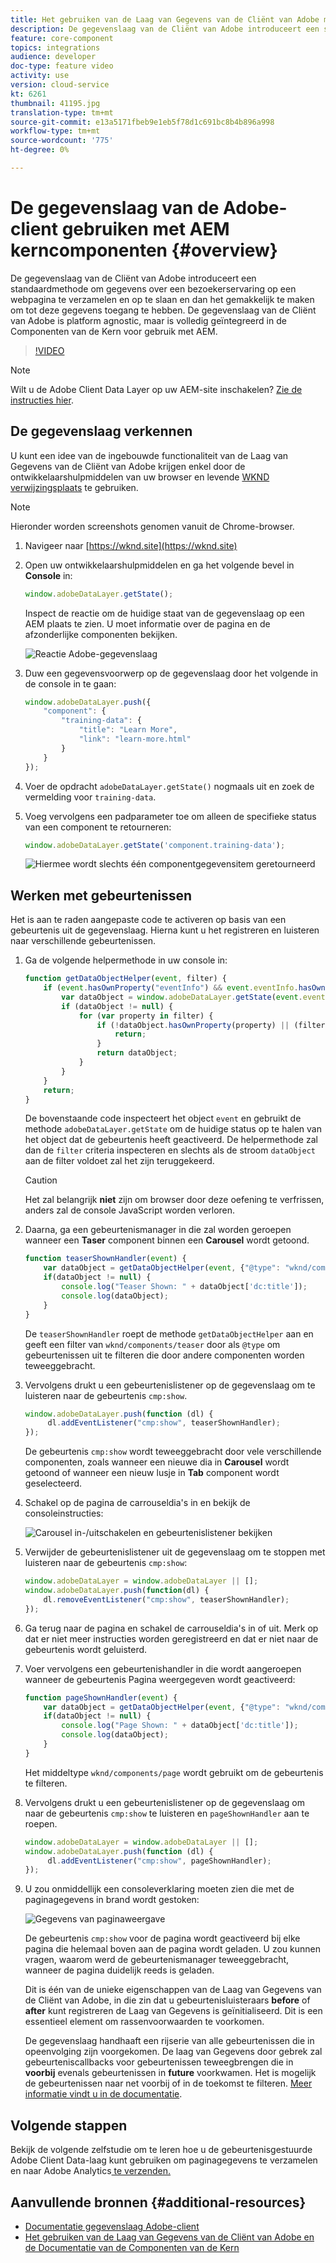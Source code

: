 ```yaml
---
title: Het gebruiken van de Laag van Gegevens van de Cliënt van Adobe met AEM Componenten van de Kern
description: De gegevenslaag van de Cliënt van Adobe introduceert een standaardmethode om gegevens over een bezoekerservaring op een webpagina te verzamelen en op te slaan en dan het gemakkelijk te maken om tot deze gegevens toegang te hebben. De gegevenslaag van de Cliënt van Adobe is platform agnostic, maar is volledig geïntegreerd in de Componenten van de Kern voor gebruik met AEM.
feature: core-component
topics: integrations
audience: developer
doc-type: feature video
activity: use
version: cloud-service
kt: 6261
thumbnail: 41195.jpg
translation-type: tm+mt
source-git-commit: e13a5171fbeb9e1eb5f78d1c691bc8b4b896a998
workflow-type: tm+mt
source-wordcount: '775'
ht-degree: 0%

---
```



# De gegevenslaag van de Adobe-client gebruiken met AEM kerncomponenten {#overview}

De gegevenslaag van de Cliënt van Adobe introduceert een standaardmethode om gegevens over een bezoekerservaring op een webpagina te verzamelen en op te slaan en dan het gemakkelijk te maken om tot deze gegevens toegang te hebben. De gegevenslaag van de Cliënt van Adobe is platform agnostic, maar is volledig geïntegreerd in de Componenten van de Kern voor gebruik met AEM.

>[!VIDEO](https://video.tv.adobe.com/v/41195?quality=12&learn=on)

>[!NOTE]
>
> Wilt u de Adobe Client Data Layer op uw AEM-site inschakelen? [Zie de instructies hier](https://docs.adobe.com/content/help/en/experience-manager-core-components/using/developing/data-layer/overview.html#installation-activation).

## De gegevenslaag verkennen

U kunt een idee van de ingebouwde functionaliteit van de Laag van Gegevens van de Cliënt van Adobe krijgen enkel door de ontwikkelaarshulpmiddelen van uw browser en levende [WKND verwijzingsplaats](https://wknd.site/) te gebruiken.

>[!NOTE]
>
> Hieronder worden screenshots genomen vanuit de Chrome-browser.

1. Navigeer naar [https://wknd.site](https://wknd.site)
1. Open uw ontwikkelaarshulpmiddelen en ga het volgende bevel in **Console** in:

   ```js
   window.adobeDataLayer.getState();
   ```

   Inspect de reactie om de huidige staat van de gegevenslaag op een AEM plaats te zien. U moet informatie over de pagina en de afzonderlijke componenten bekijken.

   ![Reactie Adobe-gegevenslaag](assets/data-layer-state-response.png)

1. Duw een gegevensvoorwerp op de gegevenslaag door het volgende in de console in te gaan:

   ```js
   window.adobeDataLayer.push({
       "component": {
           "training-data": {
               "title": "Learn More",
               "link": "learn-more.html"
           }
       }
   });
   ```

1. Voer de opdracht `adobeDataLayer.getState()` nogmaals uit en zoek de vermelding voor `training-data`.
1. Voeg vervolgens een padparameter toe om alleen de specifieke status van een component te retourneren:

   ```js
   window.adobeDataLayer.getState('component.training-data');
   ```

   ![Hiermee wordt slechts één componentgegevensitem geretourneerd](assets/return-just-single-component.png)

## Werken met gebeurtenissen

Het is aan te raden aangepaste code te activeren op basis van een gebeurtenis uit de gegevenslaag. Hierna kunt u het registreren en luisteren naar verschillende gebeurtenissen.

1. Ga de volgende helpermethode in uw console in:

   ```js
   function getDataObjectHelper(event, filter) {
       if (event.hasOwnProperty("eventInfo") && event.eventInfo.hasOwnProperty("path")) {
           var dataObject = window.adobeDataLayer.getState(event.eventInfo.path);
           if (dataObject != null) {
               for (var property in filter) {
                   if (!dataObject.hasOwnProperty(property) || (filter[property] !== null && filter[property] !== dataObject[property])) {
                       return;
                   }
                   return dataObject;
               }
           }
       }
       return;
   }
   ```

   De bovenstaande code inspecteert het object `event` en gebruikt de methode `adobeDataLayer.getState` om de huidige status op te halen van het object dat de gebeurtenis heeft geactiveerd. De helpermethode zal dan de `filter` criteria inspecteren en slechts als de stroom `dataObject` aan de filter voldoet zal het zijn teruggekeerd.

   >[!CAUTION]
   >
   > Het zal belangrijk **niet** zijn om browser door deze oefening te verfrissen, anders zal de console JavaScript worden verloren.

1. Daarna, ga een gebeurtenismanager in die zal worden geroepen wanneer een **Taser** component binnen een **Carousel** wordt getoond.

   ```js
   function teaserShownHandler(event) {
       var dataObject = getDataObjectHelper(event, {"@type": "wknd/components/teaser"});
       if(dataObject != null) {
           console.log("Teaser Shown: " + dataObject['dc:title']);
           console.log(dataObject);
       }
   }
   ```

   De `teaserShownHandler` roept de methode `getDataObjectHelper` aan en geeft een filter van `wknd/components/teaser` door als `@type` om gebeurtenissen uit te filteren die door andere componenten worden teweeggebracht.

1. Vervolgens drukt u een gebeurtenislistener op de gegevenslaag om te luisteren naar de gebeurtenis `cmp:show`.

   ```js
   window.adobeDataLayer.push(function (dl) {
        dl.addEventListener("cmp:show", teaserShownHandler);
   });
   ```

   De gebeurtenis `cmp:show` wordt teweeggebracht door vele verschillende componenten, zoals wanneer een nieuwe dia in **Carousel** wordt getoond of wanneer een nieuw lusje in **Tab** component wordt geselecteerd.

1. Schakel op de pagina de carrouseldia&#39;s in en bekijk de consoleinstructies:

   ![Carousel in-/uitschakelen en gebeurtenislistener bekijken](assets/teaser-console-slides.png)

1. Verwijder de gebeurtenislistener uit de gegevenslaag om te stoppen met luisteren naar de gebeurtenis `cmp:show`:

   ```js
   window.adobeDataLayer = window.adobeDataLayer || [];
   window.adobeDataLayer.push(function(dl) {
       dl.removeEventListener("cmp:show", teaserShownHandler);
   });
   ```

1. Ga terug naar de pagina en schakel de carrouseldia&#39;s in of uit. Merk op dat er niet meer instructies worden geregistreerd en dat er niet naar de gebeurtenis wordt geluisterd.

1. Voer vervolgens een gebeurtenishandler in die wordt aangeroepen wanneer de gebeurtenis Pagina weergegeven wordt geactiveerd:

   ```js
   function pageShownHandler(event) {
       var dataObject = getDataObjectHelper(event, {"@type": "wknd/components/page"});
       if(dataObject != null) {
           console.log("Page Shown: " + dataObject['dc:title']);
           console.log(dataObject);
       }
   }
   ```

   Het middeltype `wknd/components/page` wordt gebruikt om de gebeurtenis te filteren.

1. Vervolgens drukt u een gebeurtenislistener op de gegevenslaag om naar de gebeurtenis `cmp:show` te luisteren en `pageShownHandler` aan te roepen.

   ```js
   window.adobeDataLayer = window.adobeDataLayer || [];
   window.adobeDataLayer.push(function (dl) {
        dl.addEventListener("cmp:show", pageShownHandler);
   });
   ```

1. U zou onmiddellijk een consoleverklaring moeten zien die met de paginagegevens in brand wordt gestoken:

   ![Gegevens van paginaweergave](assets/page-show-console-data.png)

   De gebeurtenis `cmp:show` voor de pagina wordt geactiveerd bij elke pagina die helemaal boven aan de pagina wordt geladen. U zou kunnen vragen, waarom werd de gebeurtenismanager teweeggebracht, wanneer de pagina duidelijk reeds is geladen.

   Dit is één van de unieke eigenschappen van de Laag van Gegevens van de Cliënt van Adobe, in die zin dat u gebeurtenisluisteraars **before** of **after** kunt registreren de Laag van Gegevens is geïnitialiseerd. Dit is een essentieel element om rassenvoorwaarden te voorkomen.

   De gegevenslaag handhaaft een rijserie van alle gebeurtenissen die in opeenvolging zijn voorgekomen. De laag van Gegevens door gebrek zal gebeurteniscallbacks voor gebeurtenissen teweegbrengen die in **voorbij** evenals gebeurtenissen in **future** voorkwamen. Het is mogelijk de gebeurtenissen naar net voorbij of in de toekomst te filteren. [Meer informatie vindt u in de documentatie](https://github.com/adobe/adobe-client-data-layer/wiki#addeventlistener).


## Volgende stappen

Bekijk de volgende zelfstudie om te leren hoe u de gebeurtenisgestuurde Adobe Client Data-laag kunt gebruiken om paginagegevens te verzamelen en naar Adobe Analytics[ te verzenden.](../analytics/collect-data-analytics.md)


## Aanvullende bronnen {#additional-resources}

* [Documentatie gegevenslaag Adobe-client](https://github.com/adobe/adobe-client-data-layer/wiki)
* [Het gebruiken van de Laag van Gegevens van de Cliënt van Adobe en de Documentatie van de Componenten van de Kern](https://docs.adobe.com/content/help/en/experience-manager-core-components/using/developing/data-layer/overview.html)
